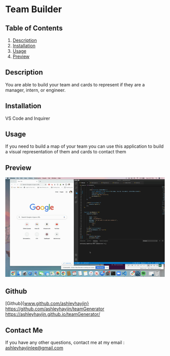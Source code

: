 
#  Team Builder 
## Table of Contents 
1. [Description](#Description)
2. [Installation](#Installation)
3. [Usage](#Usage)
4. [Preview](#Preview)


## Description 

You are able to build your team and cards to represent if they are a manager, intern, or engineer.

## Installation

VS Code and Inquirer

## Usage 
If you need to build a map of your team you can use this application to build a visual representation of them and cards to contact them

## Preview
![Video Preview](Hnet-image.gif)

## Github 

[Github]{www.github.com/ashleyhayjin}
https://github.com/ashleyhayjin/teamGenerator
https://ashleyhayjin.github.io/teamGenerator/

## Contact Me

If you have any other questions, contact me at my email : ashleyhayjinlee@gmail.com

